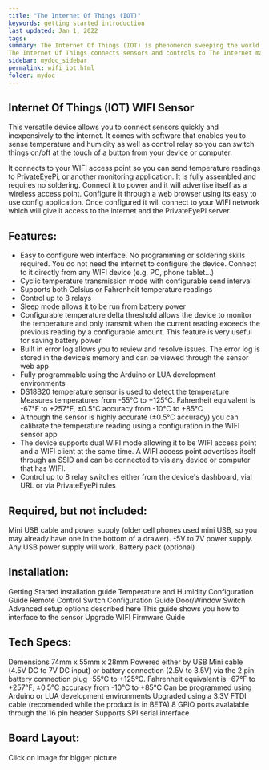 ```yaml
---
title: "The Internet Of Things (IOT)"
keywords: getting started introduction
last_updated: Jan 1, 2022
tags:
summary: The Internet Of Things (IOT) is phenomenon sweeping the world at this moment where everyday things (cars, homes, household appliances, plants) are being connected to the IOT where we can monitor, control and alert in ways not possible before.
The Internet Of Things connects sensors and controls to The Internet made easy. You don’t need no be an electronics or software expert or spend a lot of money on proprietary and closed systems to create your own IOT devices and control and monitor them from The Internet.
sidebar: mydoc_sidebar
permalink: wifi_iot.html
folder: mydoc
---
```


## Internet Of Things (IOT) WIFI Sensor
This versatile device allows you to connect sensors quickly and inexpensively to the internet. It comes with software that enables you to sense temperature and humidity as well as control relay so you can switch things on/off at the touch of a button from your device or computer.

It connects to your WIFI access point so you can  send temperature readings to PrivateEyePi, or another monitoring application. It is fully assembled and requires no soldering. Connect it to power and it will advertise itself as a wireless access point. Configure it through a web browser using its easy to use config application. Once configured it will connect to your WIFI network which will give it access to the internet and the PrivateEyePi server.

## Features:

- Easy to configure web interface. No programming or soldering skills required. You do not need the internet to configure the device. Connect to it directly from any WIFI device (e.g. PC, phone tablet…)
- Cyclic temperature transmission mode with configurable send interval
- Supports both Celsius or Fahrenheit temperature readings
- Control up to 8 relays
- Sleep mode allows it to be run from battery power
- Configurable temperature delta threshold allows the device to monitor the temperature and only transmit when the current reading exceeds the previous reading by a configurable amount. This feature is very useful for saving battery power
- Built in error log allows you to review and resolve issues. The error log is stored in the device’s memory and can be viewed through the sensor web app
- Fully programmable using the Arduino or LUA development environments
- DS18B20 temperature sensor is used to detect the temperature Measures temperatures from -55°C to +125°C. Fahrenheit equivalent is -67°F to +257°F, ±0.5°C accuracy from -10°C to +85°C
- Although the sensor is highly accurate (±0.5°C accuracy) you can calibrate the temperature reading using a configuration in the WIFI sensor app
- The device supports dual WIFI mode allowing it to be WIFI access point and a WIFI client at the same time. A WIFI access point advertises itself through an SSID and can be connected to via any device or computer that has WIFI.
- Control up to 8 relay switches either from the device's dashboard, vial URL or via PrivateEyePi rules

## Required, but not included:

Mini USB cable and power supply (older cell phones used mini USB, so you may already have one in the bottom of a drawer). -5V to 7V power supply. Any USB power supply will work.
Battery pack (optional)

## Installation:

Getting Started installation guide
Temperature and Humidity Configuration Guide
Remote Control Switch Configuration Guide
Door/Window Switch
Advanced setup options described here
This guide shows you how to interface to the sensor
Upgrade WIFI Firmware Guide

## Tech Specs:

Demensions 74mm x 55mm x 28mm
Powered either by USB Mini cable (4.5V DC to 7V DC input) or battery connection (2.5V to 3.5V) via the 2 pin battery connection plug
-55°C to +125°C. Fahrenheit equivalent is -67°F to +257°F, ±0.5°C accuracy from -10°C to +85°C
Can be programmed using Arduino or LUA development environments
Upgraded using a 3.3V FTDI cable (recomended while the product is in BETA)
8 GPIO ports avalaiable through the 16 pin header
Supports SPI serial interface
## Board Layout:

Click on image for bigger picture
